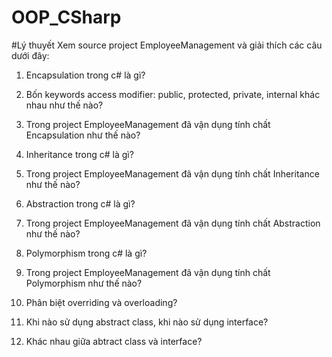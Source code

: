 # OOP_CSharp
#Lý thuyết
Xem source project EmployeeManagement và giải thích các câu dưới đây:

1. Encapsulation trong c# là gì?

2. Bốn keywords access modifier: public, protected, private, internal khác nhau như thế nào?

3. Trong project EmployeeManagement đã vận dụng tính chất Encapsulation như thế nào?

4. Inheritance trong c# là gì?

5. Trong project EmployeeManagement đã vận dụng tính chất Inheritance như thế nào?

6. Abstraction trong c# là gì?

7. Trong project EmployeeManagement đã vận dụng tính chất Abstraction như thế nào?

8. Polymorphism trong c# là gì?

9. Trong project EmployeeManagement đã vận dụng tính chất Polymorphism như thế nào?

10. Phân biệt overriding và overloading?

11. Khi nào sử dụng abstract class, khi nào sử dụng interface?

12. Khác nhau giữa abtract class và interface?
